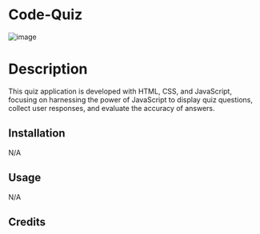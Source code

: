 # Code-Quiz
![image](https://github.com/IlhanDuale/Code-Quiz/assets/88343208/2c613dca-f57a-4504-ad18-39ffc88f07ed)



# Description
This quiz application is developed with HTML, CSS, and JavaScript, focusing on harnessing the power of JavaScript to display quiz questions,
collect user responses, and evaluate the accuracy of answers. 

## Installation

N/A

## Usage

N/A

## Credits

